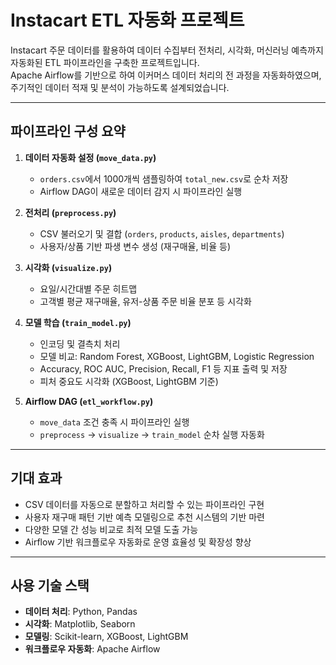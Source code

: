 # Instacart ETL 자동화 프로젝트

Instacart 주문 데이터를 활용하여 데이터 수집부터 전처리, 시각화, 머신러닝 예측까지 자동화된 ETL 파이프라인을 구축한 프로젝트입니다.  
Apache Airflow를 기반으로 하여 이커머스 데이터 처리의 전 과정을 자동화하였으며, 주기적인 데이터 적재 및 분석이 가능하도록 설계되었습니다.

---


## 파이프라인 구성 요약

1. **데이터 자동화 설정 (`move_data.py`)**  
   - `orders.csv`에서 1000개씩 샘플링하여 `total_new.csv`로 순차 저장  
   - Airflow DAG이 새로운 데이터 감지 시 파이프라인 실행

2. **전처리 (`preprocess.py`)**  
   - CSV 불러오기 및 결합 (`orders`, `products`, `aisles`, `departments`)  
   - 사용자/상품 기반 파생 변수 생성 (재구매율, 비율 등)

3. **시각화 (`visualize.py`)**  
   - 요일/시간대별 주문 히트맵  
   - 고객별 평균 재구매율, 유저-상품 주문 비율 분포 등 시각화

4. **모델 학습 (`train_model.py`)**  
   - 인코딩 및 결측치 처리  
   - 모델 비교: Random Forest, XGBoost, LightGBM, Logistic Regression  
   - Accuracy, ROC AUC, Precision, Recall, F1 등 지표 출력 및 저장  
   - 피처 중요도 시각화 (XGBoost, LightGBM 기준)

5. **Airflow DAG (`etl_workflow.py`)**  
   - `move_data` 조건 충족 시 파이프라인 실행  
   - `preprocess` → `visualize` → `train_model` 순차 실행 자동화

---

## 기대 효과

- CSV 데이터를 자동으로 분할하고 처리할 수 있는 파이프라인 구현  
- 사용자 재구매 패턴 기반 예측 모델링으로 추천 시스템의 기반 마련  
- 다양한 모델 간 성능 비교로 최적 모델 도출 가능  
- Airflow 기반 워크플로우 자동화로 운영 효율성 및 확장성 향상
---

## 사용 기술 스택
- **데이터 처리**: Python, Pandas  
- **시각화**: Matplotlib, Seaborn  
- **모델링**: Scikit-learn, XGBoost, LightGBM  
- **워크플로우 자동화**: Apache Airflow  
